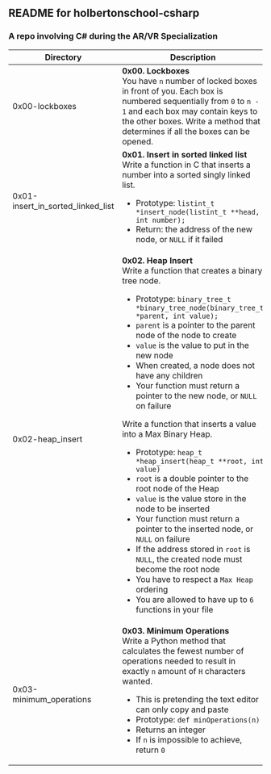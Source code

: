 ## README for holbertonschool-csharp ##
### A repo involving C# during the AR/VR Specialization ###

| Directory | Description |
| --------- | ----------- |
| 0x00-lockboxes | **0x00. Lockboxes**<br>You have `n` number of locked boxes in front of you. Each box is numbered sequentially from `0` to `n - 1` and each box may contain keys to the other boxes. Write a method that determines if all the boxes can be opened. |
| 0x01-insert_in_sorted_linked_list | **0x01. Insert in sorted linked list** <br> Write a function in C that inserts a number into a sorted singly linked list. <ul><li>Prototype: `listint_t *insert_node(listint_t **head, int number);`</li><li>Return: the address of the new node, or `NULL` if it failed</li></ul> |
| 0x02-heap_insert | **0x02. Heap Insert** <br> Write a function that creates a binary tree node. <ul><li>Prototype: `binary_tree_t *binary_tree_node(binary_tree_t *parent, int value);`</li><li>`parent` is a pointer to the parent node of the node to create</li><li>`value` is the value to put in the new node</li><li>When created, a node does not have any children</li><li>Your function must return a pointer to the new node, or `NULL` on failure</li></ul>Write a function that inserts a value into a Max Binary Heap.<ul><li>Prototype: `heap_t *heap_insert(heap_t **root, int value)`</li><li>`root` is a double pointer to the root node of the Heap</li><li>`value` is the value store in the node to be inserted</li><li>Your function must return a pointer to the inserted node, or `NULL` on failure</li><li>If the address stored in `root` is `NULL`, the created node must become the root node</li><li>You have to respect a `Max Heap` ordering</li><li>You are allowed to have up to `6` functions in your file</li></ul> |
| 0x03-minimum_operations | **0x03. Minimum Operations** <br> Write a Python method that calculates the fewest number of operations needed to result in exactly `n` amount of `H` characters wanted. <ul><li>This is pretending the text editor can only copy and paste</li><li>Prototype: `def minOperations(n)`</li><li>Returns an integer</li><li>If `n` is impossible to achieve, return `0`</li></ul> |
